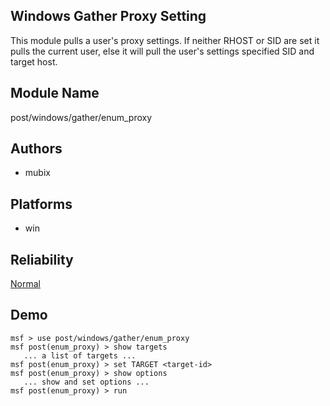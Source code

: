 ## Windows Gather Proxy Setting

This module pulls a user's proxy settings. If neither RHOST 
or SID are set it pulls the current user, else it will pull 
the user's settings specified SID and target host.


## Module Name
post/windows/gather/enum_proxy

## Authors
* mubix





## Platforms
* win

## Reliability
[Normal](https://github.com/rapid7/metasploit-framework/wiki/Exploit-Ranking)

## Demo

```
msf > use post/windows/gather/enum_proxy
msf post(enum_proxy) > show targets
   ... a list of targets ...
msf post(enum_proxy) > set TARGET <target-id>
msf post(enum_proxy) > show options
   ... show and set options ...
msf post(enum_proxy) > run
```
    
    